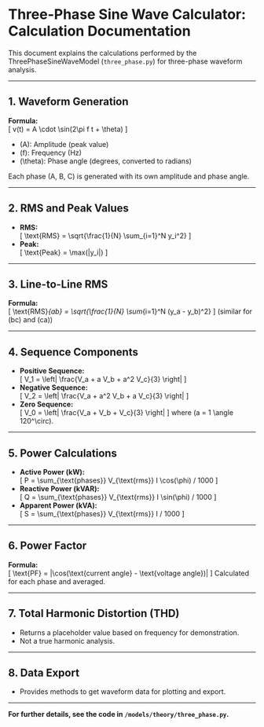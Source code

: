 # Three-Phase Sine Wave Calculator: Calculation Documentation

This document explains the calculations performed by the ThreePhaseSineWaveModel (`three_phase.py`) for three-phase waveform analysis.

---

## 1. Waveform Generation

**Formula:**  
\[
v(t) = A \cdot \sin(2\pi f t + \theta)
\]
- \(A\): Amplitude (peak value)
- \(f\): Frequency (Hz)
- \(\theta\): Phase angle (degrees, converted to radians)

Each phase (A, B, C) is generated with its own amplitude and phase angle.

---

## 2. RMS and Peak Values

- **RMS:**  
  \[
  \text{RMS} = \sqrt{\frac{1}{N} \sum_{i=1}^N y_i^2}
  \]
- **Peak:**  
  \[
  \text{Peak} = \max(|y_i|)
  \]

---

## 3. Line-to-Line RMS

**Formula:**  
\[
\text{RMS}_{ab} = \sqrt{\frac{1}{N} \sum_{i=1}^N (y_a - y_b)^2}
\]
(similar for \(bc\) and \(ca\))

---

## 4. Sequence Components

- **Positive Sequence:**  
  \[
  V_1 = \left| \frac{V_a + a V_b + a^2 V_c}{3} \right|
  \]
- **Negative Sequence:**  
  \[
  V_2 = \left| \frac{V_a + a^2 V_b + a V_c}{3} \right|
  \]
- **Zero Sequence:**  
  \[
  V_0 = \left| \frac{V_a + V_b + V_c}{3} \right|
  \]
  where \(a = 1 \angle 120^\circ\).

---

## 5. Power Calculations

- **Active Power (kW):**  
  \[
  P = \sum_{\text{phases}} V_{\text{rms}} I \cos(\phi) / 1000
  \]
- **Reactive Power (kVAR):**  
  \[
  Q = \sum_{\text{phases}} V_{\text{rms}} I \sin(\phi) / 1000
  \]
- **Apparent Power (kVA):**  
  \[
  S = \sum_{\text{phases}} V_{\text{rms}} I / 1000
  \]

---

## 6. Power Factor

**Formula:**  
\[
\text{PF} = |\cos(\text{current angle} - \text{voltage angle})|
\]
Calculated for each phase and averaged.

---

## 7. Total Harmonic Distortion (THD)

- Returns a placeholder value based on frequency for demonstration.
- Not a true harmonic analysis.

---

## 8. Data Export

- Provides methods to get waveform data for plotting and export.

---

**For further details, see the code in `/models/theory/three_phase.py`.**
